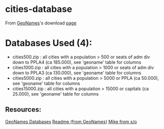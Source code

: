 # cities-database
From [GeoNames](https://www.geonames.org/)'s download [page](http://download.geonames.org/export/dump/)

# Databases Used (4):
-	cities500.zip            : all cities with a population > 500 or seats of adm div down to PPLA4 (ca 185.000), see 'geoname' table for columns
-	cities1000.zip           : all cities with a population > 1000 or seats of adm div down to PPLA3 (ca 130.000), see 'geoname' table for columns
-	cities5000.zip           : all cities with a population > 5000 or PPLA (ca 50.000), see 'geoname' table for columns
-	cities15000.zip          : all cities with a population > 15000 or capitals (ca 25.000), see 'geoname' table for columns

## Resources:
[GeoNames Databases](http://download.geonames.org/export/dump/)
[Readme (from GeoNames)](geonames_readme.md)
[Mike from s/o](https://stackoverflow.com/questions/6159074/given-the-lat-long-coordinates-how-can-we-find-out-the-city-country)